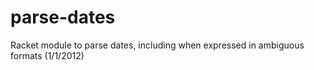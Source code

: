parse-dates
===========

Racket module to parse dates, including when expressed in ambiguous formats (1/1/2012)